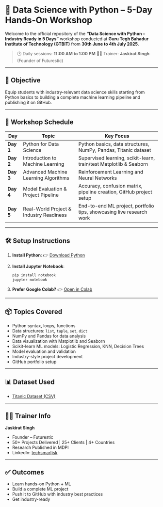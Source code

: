 # 🚀 Data Science with Python – 5-Day Hands-On Workshop
Welcome to the official repository of the **“Data Science with Python – Industry Ready in 5 Days”** workshop conducted at **Guru Tegh Bahadur Institute of Technology (GTBIT)** from **30th June to 4th July 2025**.

> 🕐 Daily sessions: **11:00 AM to 1:00 PM**
> 👨‍🏫 Trainer: **Jaskirat Singh** (Founder of Futurestic)

---

## 🎯 Objective

Equip students with industry-relevant data science skills starting from Python basics to building a complete machine learning pipeline and publishing it on GitHub.

---

## 📅 Workshop Schedule

| Day       | Topic                                   | Key Focus                                                            |
| --------- | --------------------------------------- | -------------------------------------------------------------------- |
| **Day 1** | Python for Data Science                 | Python basics, data structures, NumPy, Pandas, Titanic dataset       |
| **Day 2** | Introduction to Machine Learning            | Supervised learning, scikit-learn, train/test Matplotlib & Seaborn  |
| **Day 3** | Advanced Machine Learning Algorithms       | Reinforcement Learning and Neural Networks  |
| **Day 4** | Model Evaluation & Project Pipeline     | Accuracy, confusion matrix, pipeline creation, GitHub project setup  |
| **Day 5** | Real-World Project & Industry Readiness | End-to-end ML project, portfolio tips, showcasing live research work |

---

## 🛠️ Setup Instructions

1. **Install Python**:
   👉 [Download Python](https://www.python.org/downloads/)

2. **Install Jupyter Notebook**:

   ```bash
   pip install notebook
   jupyter notebook
   ```

3. **Prefer Google Colab?**
   👉 [Open in Colab](https://colab.research.google.com/)

---

## 📦 Topics Covered

* Python syntax, loops, functions
* Data structures: `list`, `tuple`, `set`, `dict`
* NumPy and Pandas for data analysis
* Data visualization with Matplotlib and Seaborn
* Scikit-learn ML models: Logistic Regression, KNN, Decision Trees
* Model evaluation and validation
* Industry-style project development
* GitHub portfolio setup

---

## 📊 Dataset Used

* [Titanic Dataset (CSV)](https://raw.githubusercontent.com/datasciencedojo/datasets/master/titanic.csv)

---

## 🧑‍💻 Trainer Info

**Jaskirat Singh**

* Founder – Futurestic
* 50+ Projects Delivered | 25+ Clients | 4+ Countries
* Research Published in MDPI
* LinkedIn: [techsmartjsk](https://www.linkedin.com/in/techsmartjsk/)

---

## ✅ Outcomes

* Learn hands-on Python + ML
* Build a complete ML project
* Push it to GitHub with industry best practices
* Get industry-ready